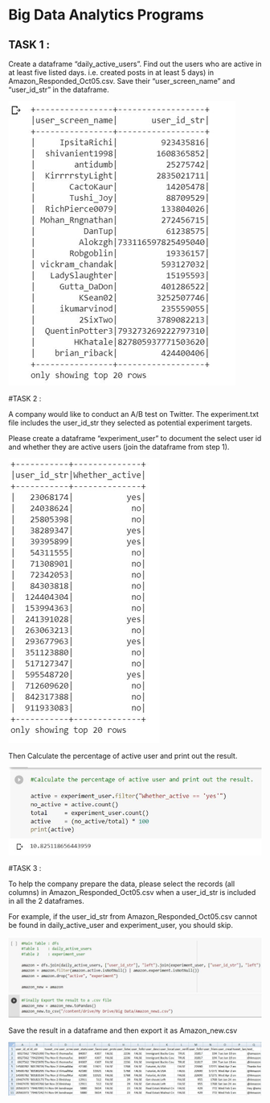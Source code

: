 <h1>Big Data Analytics Programs</h1>

<h2>TASK 1 :</h2>

Create a dataframe “daily_active_users”. Find out the users who are active in at least five listed days.
i.e. created posts in at least 5 days) in Amazon_Responded_Oct05.csv.
Save their “user_screen_name” and “user_id_str” in the dataframe.

![GitHub Logo](/output1.JPG)

#TASK 2 :

A company would like to conduct an A/B test on Twitter. The experiment.txt file includes the user_id_str they selected as potential experiment targets.

Please create a dataframe “experiment_user” to document the select user id and whether they are active users (join the dataframe from step 1).

![GitHub Logo](/output2.JPG)

Then Calculate the percentage of active user and print out the result.

![GitHub Logo](/output2b.JPG)

#TASK 3 :

To help the company prepare the data, please select the records (all columns) in Amazon_Responded_Oct05.csv when a user_id_str is included in all the 2 dataframes.

For example, if the user_id_str from Amazon_Responded_Oct05.csv cannot be found in daily_active_user and experiment_user, you should skip. 

![GitHub Logo](/output3.JPG)

Save the result in a dataframe and then export it as Amazon_new.csv

![GitHub Logo](/final.JPG)


